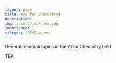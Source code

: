 ```yaml
---
layout: page
title: {AI for Chemistry}
description: 
img: assets/img/chem.jpg
importance: 1
category: AI4Science
---
```


General research topics in the AI for Chemistry field

TBA 
